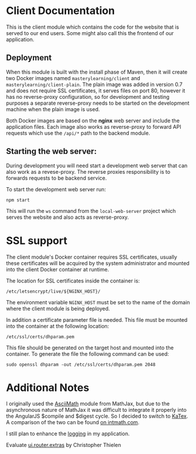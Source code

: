 # Client Documentation

This is the client module which contains the code for the website that is served to our end users.
Some might also call this the frontend of our application.

## Deployment

When this module is built with the install phase of Maven, then 
it will create two Docker images named `masterylearning/client`
and `masterylearning/client-plain`. The plain image was added in version
0.7 and does not require SSL certificates, it serves files on port
80, however it has no reverse-proxy configuration, so for development
and testing purposes a separate reverse-proxy needs to be started
on the development machine when the plain image is used.

Both Docker images are based on the **nginx** web server and include
the application files. Each image also works as reverse-proxy to forward
API requests which use the `/api/*` path to the backend module.

## Starting the web server:

During development you will need start a development web
server that can also work as a revese-proxy. The reverse proxies
responsibility is to forwards requests to be backend service.

To start the development web server run:

`npm start`

This will run the `ws` command from the `local-web-server` project
which serves the website and also acts as reverse-proxy.

# SSL support

The client module's Docker container requires SSL certificates,
usually these certificates will be acquired by the system administrator
and mounted into the client Docker container at runtime.

The location for SSL certificates inside the container is:

    /etc/letsencrypt/live/${NGINX_HOST}/

The environment variable `NGINX_HOST` must be set to the name of the domain
where the client module is being deployed.

In addition a certificate parameter file is needed. This file must be mounted
into the container at the following location: 

    /etc/ssl/certs/dhparam.pem

This file should be generated on the target host and mounted
into the container. To generate the file the following command
can be used:

    sudo openssl dhparam -out /etc/ssl/certs/dhparam.pem 2048

# Additional Notes

I originally used the [AsciiMath][1] module from MathJax, but due to the asynchronous nature of MathJax
it was difficult to integrate it properly into the AngularJS $compile and $digest cycle. So I decided to
switch to [KaTex][2]. A comparison of the two can be found [on intmath.com][3].

[1]: http://asciimath.org/
[2]: https://github.com/Khan/KaTeX/blob/master/README.md
[3]: http://www.intmath.com/cg5/katex-mathjax-comparison.php?processor=MathJax

I still plan to enhance the [logging][4] in my application.

[4]: http://solutionoptimist.com/2013/10/07/enhance-angularjs-logging-using-decorators/

Evaluate [ui.router.extras][6] by Christopher Thielen

[6]: https://github.com/christopherthielen/ui-router-extras

